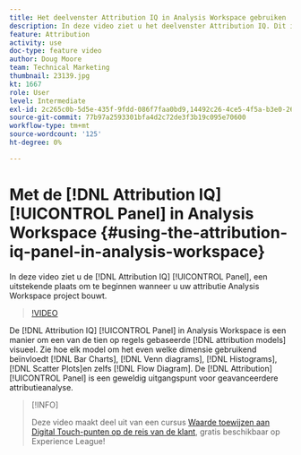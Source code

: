 ```yaml
---
title: Het deelvenster Attribution IQ in Analysis Workspace gebruiken
description: In deze video ziet u het deelvenster Attribution IQ. Dit is een fantastische beginplaats voor het maken van een Analysis Workspace-project voor toewijzing.
feature: Attribution
activity: use
doc-type: feature video
author: Doug Moore
team: Technical Marketing
thumbnail: 23139.jpg
kt: 1667
role: User
level: Intermediate
exl-id: 2c265c0b-5d5e-435f-9fdd-086f7faa0bd9,14492c26-4ce5-4f5a-b3e0-2605f59cfca9
source-git-commit: 77b97a2593301bfa4d2c72de3f3b19c095e70600
workflow-type: tm+mt
source-wordcount: '125'
ht-degree: 0%

---
```


# Met de [!DNL Attribution IQ] [!UICONTROL Panel] in Analysis Workspace {#using-the-attribution-iq-panel-in-analysis-workspace}

In deze video ziet u de [!DNL Attribution IQ] [!UICONTROL Panel], een uitstekende plaats om te beginnen wanneer u uw attributie Analysis Workspace project bouwt.

>[!VIDEO](https://video.tv.adobe.com/v/23139/?quality=12)

De [!DNL Attribution IQ] [!UICONTROL Panel] in Analysis Workspace is een manier om een van de tien op regels gebaseerde [!DNL attribution models] visueel. Zie hoe elk model om het even welke dimensie gebruikend beïnvloedt [!DNL Bar Charts], [!DNL Venn diagrams], [!DNL Histograms], [!DNL Scatter Plots]en zelfs [!DNL Flow Diagram]. De [!DNL Attribution] [!UICONTROL Panel] is een geweldig uitgangspunt voor geavanceerdere attributieanalyse.

>[!INFO]
>
> Deze video maakt deel uit van een cursus [Waarde toewijzen aan Digital Touch-punten op de reis van de klant](https://experienceleague.adobe.com/?recommended=Analytics-U-1-2020.2), gratis beschikbaar op Experience League!